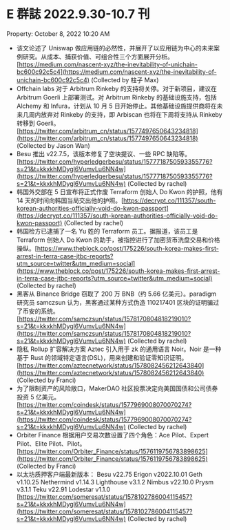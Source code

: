 # E 群誌 2022.9.30-10.7 刊

Property: October 8, 2022 10:20 AM

- 该文论述了 Uniswap 做应用链的必然性，并展开了以应用链为中心的未来案例研究。从成本、捕获价值、可组合性三个方面展开分析。[https://medium.com/nascent-xyz/the-inevitability-of-unichain-bc600c92c5c4](https://medium.com/nascent-xyz/the-inevitability-of-unichain-bc600c92c5c4) (Collected by 柱子 Max)
- Offchain labs 对于 Arbitrum Rinkeby 的支持将关停。对于新项目，建议在 Arbitrum Goerli 上部署测试。对 Arbitrum Rinkeby 的基础设施支持，包括 Alchemy 和 Infura，计划从 10 月 5 日开始停止。其他基础设施提供商将在未来几周内放弃对 Rinkeby 的支持，即 Arbiscan 也将在下周将支持从 Rinkeby 转移到 Goerli。[https://twitter.com/arbitrum_cn/status/1577497650643234818](https://twitter.com/arbitrum_cn/status/1577497650643234818) (Collected by Jason Wan)
- Besu 推出 v22.7.5，该版本修复了空块提议、一些 RPC 缺陷等。[https://twitter.com/hyperledgerbesu/status/1577718750593355776?s=21&t=kkxkhMDygl6VumvLu6NN4w](https://twitter.com/hyperledgerbesu/status/1577718750593355776?s=21&t=kkxkhMDygl6VumvLu6NN4w) (Collected by rachel)
- 韩国外交部在 5 日宣布将正式作废 Terraform 创始人 Do Kwon 的护照，他有 14 天的时间向韩国当局交出他的护照。[https://decrypt.co/111357/south-korean-authorities-officially-void-do-kwon-passport](https://decrypt.co/111357/south-korean-authorities-officially-void-do-kwon-passport) (Collected by rachel)
- 韩国检方已逮捕了一名 Yu 姓的 Terraform 员工。据报道，该员工是 Terraform 创始人 Do Kwon 的助手，被指控进行了加密货币洗盘交易和价格操纵。[https://www.theblock.co/post/175226/south-korea-makes-first-arrest-in-terra-case-jtbc-reports?utm_source=twitter&utm_medium=social](https://www.theblock.co/post/175226/south-korea-makes-first-arrest-in-terra-case-jtbc-reports?utm_source=twitter&utm_medium=social) (Collected by rachel)
- 黑客从 Binance Bridge 窃取了 200 万 BNB（约 5.66 亿美元）。paradigm 研究员 samczsun 认为，黑客通过某种方式伪造 110217401 区块的证明骗过了币安的系统。[https://twitter.com/samczsun/status/1578170804818219010?s=21&t=kkxkhMDygl6VumvLu6NN4w](https://twitter.com/samczsun/status/1578170804818219010?s=21&t=kkxkhMDygl6VumvLu6NN4w) (Collected by rachel)
- 隐私 Rollup 扩容解决方案 Aztec 引入用于 zk 的通用语言 Noir。Noir 是一种基于 Rust 的领域特定语言(DSL)，用来创建和验证零知识证明。[https://twitter.com/aztecnetwork/status/1578082456212643840](https://twitter.com/aztecnetwork/status/1578082456212643840) (Collected by Franci)
- 为了限制资产的风险敞口，MakerDAO 社区投票决定向美国国债和公司债券投资 5 亿美元。[https://twitter.com/coindesk/status/1577969008070070274?s=21&t=kkxkhMDygl6VumvLu6NN4w](https://twitter.com/coindesk/status/1577969008070070274?s=21&t=kkxkhMDygl6VumvLu6NN4w) (Collected by rachel)
- Orbiter Finance 根据用户交易次数设置了四个角色：Ace Pilot、Expert Pilot、Elite Pilot、Pilot。[https://twitter.com/Orbiter_Finance/status/1576119756783898625](https://twitter.com/Orbiter_Finance/status/1576119756783898625) (Collected by Franci)
- 以太坊质押客户端最新版本：
  Besu v22.75
  Erigon v2022.10.01
  Geth v1.10.25
  Nethermind v1.14.3
  Lighthouse v3.1.2
  Nimbus v22.10.0
  Prysm v3.1.1
  Teku v22.91
  Lodestar v1.1.0
  [https://twitter.com/someresat/status/1578102786004115457?s=21&t=kkxkhMDygl6VumvLu6NN4w](https://twitter.com/someresat/status/1578102786004115457?s=21&t=kkxkhMDygl6VumvLu6NN4w) (Collected by rachel)
